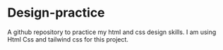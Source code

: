 # Design-practice
A github repository to practice my html and css design skills.
I am using Html Css and tailwind css for this project.
